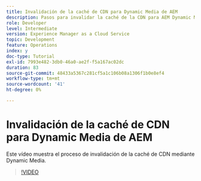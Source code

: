 ```yaml
---
title: Invalidación de la caché de CDN para Dynamic Media de AEM
description: Pasos para invalidar la caché de la CDN para AEM Dynamic Media
role: Developer
level: Intermediate
version: Experience Manager as a Cloud Service
topic: Development
feature: Operations
index: y
doc-type: Tutorial
exl-id: 7993e482-3db0-46a0-ae2f-f5a167ac02dc
duration: 83
source-git-commit: 48433a5367c281cf5a1c106b08a1306f1b0e8ef4
workflow-type: tm+mt
source-wordcount: '41'
ht-degree: 0%

---
```


# Invalidación de la caché de CDN para Dynamic Media de AEM

Este vídeo muestra el proceso de invalidación de la caché de CDN mediante Dynamic Media.

>[!VIDEO](https://video.tv.adobe.com/v/3418221?quality=12&learn=on&captions=spa)
